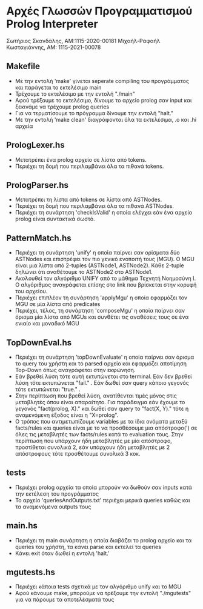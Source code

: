 # Αρχές Γλωσσών Προγραμματισμού Prolog Interpreter
Σωτήριος Σκανδάλης, ΑΜ:1115-2020-00181
Μιχαήλ-Ραφαήλ Κωσταγιάννης, ΑΜ: 1115-2021-00078

## Makefile
- Με την εντολή 'make' γίνεται seperate compiling του προγράμματος και παράγεται το εκτελέσιμο main
- Τρέχουμε το εκτελέσιμο με την εντολή "./main"
- Αφού τρέξουμε το εκτελέσιμο, δίνουμε το αρχείο prolog σαν input και ξεκινάμε να τρέχουμε prolog queries
- Για να τερματίσουμε το πρόγραμμα δίνουμε την εντολή "halt."
- Με την εντολή 'make clean' διαγράφονται όλα τα εκτελέσιμα, .o και .hi αρχεία

## PrologLexer.hs
- Μετατρέπει ένα prolog αρχείο σε λίστα από tokens.
- Περιέχει τη δομή που περιλαμβάνει όλα τα πιθανά tokens.

## PrologParser.hs
- Μετατρέπει τη λίστα από tokens σε λίστα από ASTNodes.
- Περιέχει τη δομή που περιλαμβάνει όλα τα πιθανά ASTNodes.
- Περιέχει τη συνάρτηση 'checkIsValid' η οποία ελέγχει εάν ένα αρχείο prolog είναι συντακτικά σωστό.

## PatternMatch.hs
- Περιέχει τη συνάρτηση 'unify' η οποία παίρνει σαν ορίσματα δύο ASTNodes και επιστρέφει τον πιο γενικό ενοποιτή τους (MGU).
Ο MGU είναι μια λίστα από 2-tuples (ASTNode1, ASTNode2). Κάθε 2-tuple δηλώνει ότι αναθέτουμε το ASTNode2 στο ASTNode1.
- Ακολουθεί τον αλγόριθμο UNIFY από το μάθημα Τεχνητή Νοημοσύνη Ι. Ο αλγόριθμος αναγράφεται επίσης στο link που βρίσκεται στην κορυφή του αρχείου.
- Περιέχει επιπλέον τη συνάρτηση 'applyMgu' η οποία εφαρμόζει τον MGU σε μία λίστα από predicates
- Περιέχει, τέλος, τη συνάρτηση 'composeMgu' η οποία παίρνει σαν όρισμα μία λίστα από MGUs και συνθέτει τις αναθέσεις τους σε ένα ενιαίο και μοναδικό MGU

## TopDownEval.hs
- Περιέχει τη συνάρτηση 'topDownEvaluate' η οποία παίρνει σαν όρισμα το query του χρήστη και το parsed αρχείο και εφαρμόζει αποτίμηση Top-Down όπως αναγράφεται στην εκφώνηση.
- Εάν βρεθεί λύση τότε αυτή εκτυπώνεται στο terminal. Εάν δεν βρεθεί λύση τότε εκτυπώνεται "fail." . Εάν δωθεί σαν query κάποιο γεγονός τότε εκτυπώνεται "true." .
- Στην περίπτωση που βρεθεί λύση, ανατίθενται τιμές μόνος στις μεταβλητές όπου είναι απαραίτητο. Για παράδειγμα εάν έχουμε το γεγονός "fact(prolog, X)." και δωθεί σαν query το "fact(X, Y)." τότε η αναμενόμενη έξοδος είναι η "X=prolog".
- Ο τρόπος που αντιμετωπίζουμε variables με τα ίδια ονόματα μεταξύ facts/rules και queries είναι με το να προσθέσουμε μια απόστροφο(') σε όλες τις μεταβλητές των facts/rules κατά το evaluation τους. Στην περίπτωση που υπάρχουν ήδη μεταβλητές με μία απόστροφο, προστίθεται συνολικά 2, εάν υπάρχουν ήδη μεταβλητές με 2 απόστροφους τότε προσθέτουμε συνολικά 3 κοκ.

## tests
- Περιέχει prolog αρχεία τα οποία μπορούν να δωθούν σαν inputs κατά την εκτέλεση του προγράμματος
- Το αρχείο 'queriesAndOutputs.txt' περιέχει μερικά queries καθώς και τα αναμενόμενα outputs τους

## main.hs
- Περιέχει τη main συνάρτηση η οποία διαβάζει το prolog αρχείο και τα queries του χρήστη, τα κάνει parse και εκτελεί τα queries
- Κάνει exit όταν δωθεί η εντολή 'halt.'

## mgutests.hs
- Περιέχει κάποια tests σχετικά με τον αλγόριθμο unify και το MGU
- Αφού κάνουμε make, μπορούμε να τρέξουμε την εντολή "./mgutests" για να πάρουμε τα αποτελέσματά τους